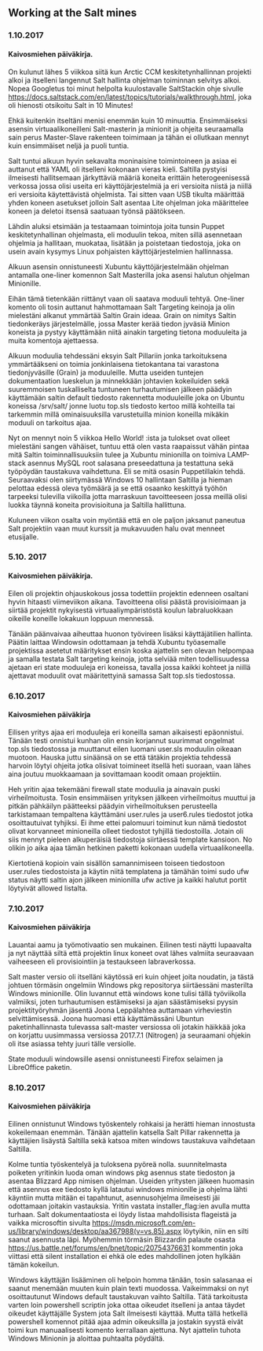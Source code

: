 ﻿

## Working at the Salt mines


### 1.10.2017
#### Kaivosmiehen päiväkirja.

On kulunut lähes 5 viikkoa siitä kun Arctic CCM keskitetynhallinnan projekti alkoi ja itselleni langennut Salt hallinta ohjelman toiminnan selvitys alkoi. Nopea Googletus toi minut helpolta kuulostavalle SaltStackin ohje sivulle https://docs.saltstack.com/en/latest/topics/tutorials/walkthrough.html, joka oli hienosti otsikoitu Salt in 10 Minutes!

Ehkä kuitenkin itseltäni menisi enemmän kuin 10 minuuttia. Ensimmäiseksi asensin virtuaalikoneilleni Salt-masterin ja minionit ja ohjeita seuraamalla sain perus Master-Slave rakenteen toimimaan ja tähän ei ollutkaan mennyt kuin ensimmäiset neljä ja puoli tuntia.

Salt tuntui alkuun hyvin sekavalta moninaisine toimintoineen ja asiaa ei auttanut että YAML oli itselleni kokonaan vieras kieli. Saltilla pystyisi ilmeisesti hallitsemaan järkyttäviä määriä koneita erittäin heterogeenisessä verkossa jossa olisi useita eri käyttöjärjestelmiä ja eri  versioita niistä ja niillä eri versioita käytettävistä ohjelmista. Tai sitten vaan USB tikulta määrittää yhden koneen asetukset jolloin Salt asentaa Lite ohjelman joka määrittelee koneen ja deletoi itsensä saatuaan työnsä päätökseen.  

Lähdin aluksi etsimään ja testaamaan toimintoja joita tunsin Puppet keskitetynhallinan ohjelmasta, eli moduulin tekoa, miten sillä asennetaan ohjelmia ja hallitaan, muokataa, lisätään ja poistetaan tiedostoja, joka on usein avain kysymys Linux pohjaisten käyttöjärjestelmien hallinnassa.

Alkuun asensin onnistuneesti Xubuntu käyttöjärjestelmään ohjelman antamalla one-liner komennon Salt Masterilla joka asensi halutun ohjelman Minionille.

Eihän tämä tietenkään riittänyt vaan oli saatava moduuli tehtyä. One-liner komento oli tosin auttanut hahmottamaan Salt Targeting keinoja ja olin mielestäni alkanut ymmärtää Saltin Grain ideaa. Grain on nimitys Saltin tiedonkeräys järjestelmälle, jossa Master kerää tiedon jyväsiä Minion koneista ja pystyy käyttämään niitä ainakin targeting tietona moduuleita ja muita komentoja ajettaessa.

Alkuun moduulia tehdessäni eksyin Salt Pillariin jonka tarkoituksena ymmärtääkseni on toimia jonkinlaisena tietokantana tai varastona tiedonjyväsille (Grain) ja moduuleille. Mutta useiden tuntejen dokumentaation lueskelun ja minnekkään johtavien kokeiluiden sekä suuremmoisen tuskalliselta tuntuneen turhautumisen jälkeen päädyin käyttämään saltin default tiedosto rakennetta moduuleille joka on Ubuntu koneissa /srv/salt/ jonne luotu top.sls tiedosto kertoo millä kohteilla tai tarkemmin millä ominaisuuksilla varustetuilla minion koneilla mikäkin moduuli on tarkoitus ajaa.

Nyt on mennyt noin 5 viikkoa Hello World! :ista ja tulokset ovat olleet mielestäni sangen vähäiset, tuntuu että olen vasta raapaissut vähän pintaa mitä Saltin toiminnallisuuksiin tulee ja Xubuntu minionilla on toimiva LAMP-stack asennus MySQL root salasana preseedattuna ja testattuna sekä työpöydän taustakuva vaihdettuna. Eli se mitä osasin Puppetillakin tehdä. Seuraavaksi olen siirtymässä Windows 10 hallintaan Saltilla ja hieman pelottaa edessä oleva työmäärä ja se että osaanko keskittyä työhön tarpeeksi tulevilla viikoilla jotta marraskuun tavoitteeseen jossa meillä olisi luokka täynnä koneita provisioituna ja Saltilla hallittuna.

Kuluneen viikon osalta voin myöntää että en ole paljon jaksanut paneutua Salt projektiin vaan muut kurssit ja mukavuuden halu ovat menneet etusijalle.


### 5.10. 2017
#### Kaivosmiehen päiväkirja.

Eilen oli projektin ohjauskokous jossa todettiin projektin edenneen osaltani hyvin hitaasti viimeviikon aikana.
Tavoitteena olisi päästä provisioimaan ja siirtää projektit nykyisestä virtuaaliympäristöstä koulun labraluokkaan oikeille koneille lokakuun loppuun mennessä.

Tänään päänvaivaa aiheuttaa huonon työvireen lisäksi käyttäjätilien hallinta. Päätin laittaa Windowsin odottamaan ja tehdä Xubuntu työasemalle projektissa asetetut määritykset ensin koska ajattelin sen olevan helpompaa ja samalla testata Salt targeting keinoja, jotta selviää miten todellisuudessa ajetaan eri state moduuleja eri koneissa, tavalla jossa kaikki kohteet ja niillä ajettavat moduulit ovat määritettyinä samassa Salt top.sls tiedostossa.

### 6.10.2017
#### Kaivosmiehen päiväkirja

Eilisen yritys ajaa eri moduuleja eri koneilla saman aikaisesti epäonnistui. Tänään testi onnistui kunhan olin ensin korjannut suurimmat ongelmat top.sls tiedostossa ja muuttanut eilen luomani user.sls moduulin oikeaan muotoon. Hauska juttu sinäänsä on se että tätäkin projektia tehdessä harvoin löytyi ohjeita jotka olisivat toimineet itsellä heti suoraan, vaan lähes aina joutuu muokkaamaan ja sovittamaan koodit omaan projektiin.

Heh yritin ajaa tekemääni firewall state moduulia ja ainavain puski virheilmoitusta. Tosin ensimmäisen yrityksen jälkeen virheilmoitus muuttui ja pitkän pähkäilyn päätteeksi päädyin virheilmoituksen perusteella tarkistamaan tempaltena käyttämäni user.rules ja user6.rules tiedostot jotka osoittautuivat tyhjiksi. Ei ihme ettei palomuuri toiminut kun nämä tiedostot olivat korvanneet minioneilla olleet tiedostot tyhjillä tiedostoilla. Jotain oli siis mennyt pieleen alkuperäisiä tiedostoja siirtäessä template kansioon. No olikin jo aika ajaa tämän hetkinen paketti kokonaan uudella virtuaalikoneella.

Kiertotienä kopioin vain sisällön samannimiseen toiseen tiedostoon user.rules tiedostoista ja käytin niitä templatena ja tämähän toimi sudo ufw status näytti saltin ajon jälkeen minionilla ufw active ja kaikki halutut portit löytyivät allowed listalta.

### 7.10.2017
#### Kaivosmiehen päiväkirja

Lauantai aamu ja työmotivaatio sen mukainen. Eilinen testi näytti lupaavalta ja nyt näyttää siltä että projektin linux koneet ovat lähes valmiita seuraavaan vaiheeseen eli provisiointiin ja testaukseen labraverkossa.

Salt master versio oli itselläni käytössä eri kuin ohjeet joita noudatin, ja tästä johtuen törmäsin ongelmiin Windows pkg repositorya siirtäessäni masterilta Windows minionille. Olin luvannut että windows kone tulisi tällä työviikolla valmiiksi, joten turhautumisen estämiseksi ja ajan säästämiseksi pyysin projektityöryhmän jäsentä Joona Leppälahtea auttamaan virheviestin selvittämisessä.  Joona huomasi että käyttämässäni Ubuntun paketinhallinnasta tulevassa salt-master versiossa oli jotakin häikkää joka on korjattu uusimmassa versiossa 2017.7.1 (Nitrogen) ja seuraamani ohjekin oli itse asiassa tehty juuri tälle versiolle.

State moduuli windowsille asensi onnistuneesti Firefox selaimen ja LibreOffice paketin.


### 8.10.2017
#### Kaivosmiehen päiväkirja

Eilinen onnistunut Windows työskentely rohkaisi ja herätti hieman innostusta kokeilemaan enemmän. Tänään ajattelin katsella Salt Pillar rakennetta ja käyttäjien lisäystä Saltilla sekä katsoa miten windows taustakuva vaihdetaan Saltilla.

Kolme tuntia työskentelyä ja tuloksena pyöreä nolla. suunnitelmasta poiketen yritinkin luoda oman windows pkg asennus state tiedoston ja asentaa Blizzard App nimisen ohjelman. Useiden yritysten jälkeen huomasin että asennus exe tiedosto kyllä latautui windows minionille ja ohjelma lähti käyntiin mutta mitään ei tapahtunut, asennusohjelma ilmeisesti jäi odottamaan joitakin vastauksia. Yritin vastata installer_flag:ien avulla mutta turhaan. Salt dokumentaatiosta ei löydy listaa mahdollisista flageistä ja vaikka microsoftin sivulta https://msdn.microsoft.com/en-us/library/windows/desktop/aa367988(v=vs.85).aspx löytyikin, niin en silti saanut asennusta läpi. Myöhemmin törmäsin Blizzardin palaute osasta https://us.battle.net/forums/en/bnet/topic/20754376631  kommentin joka viittasi että silent installation ei ehkä ole edes mahdollinen joten hylkään tämän kokeilun. 

Windows käyttäjän lisääminen oli helpoin homma tänään, tosin salasanaa ei saanut menemään muuten kuin plain texti muodossa. Vaikeimmaksi on nyt osoittautunut Windows default taustakuvan vaihto Saltilla. Tätä tarkoitusta varten loin powershell scriptin joka ottaa oikeudet itselleni ja antaa täydet oikeudet käyttäjälle System jota Salt ilmeisesti käyttää. Mutta tällä hetkellä powershell komennot pitää ajaa admin oikeuksilla ja jostakin syystä eivät toimi kun manuaalisesti komento kerrallaan ajettuna. Nyt ajattelin tuhota Windows Minionin ja aloittaa puhtaalta pöydältä.